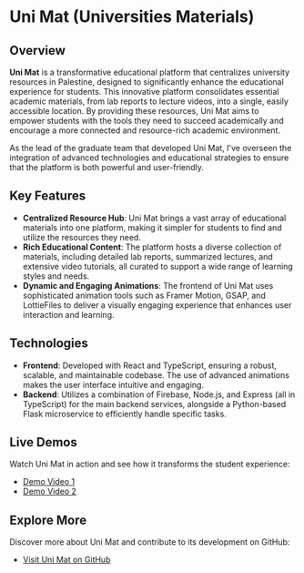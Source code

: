 # Uni Mat (Universities Materials)

## Overview
**Uni Mat** is a transformative educational platform that centralizes university resources in Palestine, designed to significantly enhance the educational experience for students. This innovative platform consolidates essential academic materials, from lab reports to lecture videos, into a single, easily accessible location. By providing these resources, Uni Mat aims to empower students with the tools they need to succeed academically and encourage a more connected and resource-rich academic environment.

As the lead of the graduate team that developed Uni Mat, I've overseen the integration of advanced technologies and educational strategies to ensure that the platform is both powerful and user-friendly.

## Key Features
- **Centralized Resource Hub**: Uni Mat brings a vast array of educational materials into one platform, making it simpler for students to find and utilize the resources they need.
- **Rich Educational Content**: The platform hosts a diverse collection of materials, including detailed lab reports, summarized lectures, and extensive video tutorials, all curated to support a wide range of learning styles and needs.
- **Dynamic and Engaging Animations**: The frontend of Uni Mat uses sophisticated animation tools such as Framer Motion, GSAP, and LottieFiles to deliver a visually engaging experience that enhances user interaction and learning.

## Technologies
- **Frontend**: Developed with React and TypeScript, ensuring a robust, scalable, and maintainable codebase. The use of advanced animations makes the user interface intuitive and engaging.
- **Backend**: Utilizes a combination of Firebase, Node.js, and Express (all in TypeScript) for the main backend services, alongside a Python-based Flask microservice to efficiently handle specific tasks.

## Live Demos
Watch Uni Mat in action and see how it transforms the student experience:
- [Demo Video 1](https://drive.google.com/file/d/1LEiixc2uQuyWjNMY0bMMYDtV8tfi1NNc/view?usp=sharing)
- [Demo Video 2](https://drive.google.com/file/d/1drkrOguzL-1RYAM-9d8nilyFko5pqez-/view?usp=sharing)

## Explore More
Discover more about Uni Mat and contribute to its development on GitHub:
- [Visit Uni Mat on GitHub](https://github.com/hamza-sabri/uni-materials)
